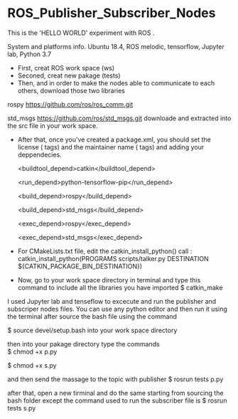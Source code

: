 # ROS_Publisher_Subscriber_Nodes
This is the 'HELLO WORLD' experiment with ROS .

System and platforms info.
Ubuntu 18.4, ROS melodic, tensorflow, Jupyter lab, Python 3.7



- First, creat ROS work space (ws)
- Seconed, creat new pakage (tests)
- Then, and in order to make the nodes able to communicate to each others, download those two libraries

rospy 
 https://github.com/ros/ros_comm.git
 
std_msgs
 https://github.com/ros/std_msgs.git 
downloade and extracted into the src file in your work space.

- After that, once you've created a package.xml, you should set the license (<license> tags) 
 and the maintainer name (<maintainer> tags) and adding your deppendecies. 
 
  <buildtool_depend>catkin</buildtool_depend>
  
   
  <run_depend>python-tensorflow-pip</run_depend>
  
  
  <build_depend>rospy</build_depend>
  
  <build_depend>std_msgs</build_depend>
  
  
  <exec_depend>rospy</exec_depend>
  
  <exec_depend>std_msgs</exec_depend>
  
  
- For CMakeLists.txt file, edit the catkin_install_python() call : 
   catkin_install_python(PROGRAMS scripts/talker.py DESTINATION ${CATKIN_PACKAGE_BIN_DESTINATION})
   


 
- Now, go to your work space directory in terminal and type this command to include all the libraries you have imported
   $ catkin_make



I used Jupyter lab and tenseflow to excecute and run the publisher and subscriper nodes files.
You can use any python editor and then run it using the terminal after source the bash file using the command

$ source devel/setup.bash 
into your work space directory

then into your pakage directory type the commands  
$ chmod +x p.py

$ chmod +x s.py

and then send the massage to the topic with publisher
$ rosrun tests p.py

after that, open a new tirminal and do the same starting from sourcing the bash folder
except the command used to run the subscriber file is
$ rosrun tests s.py
